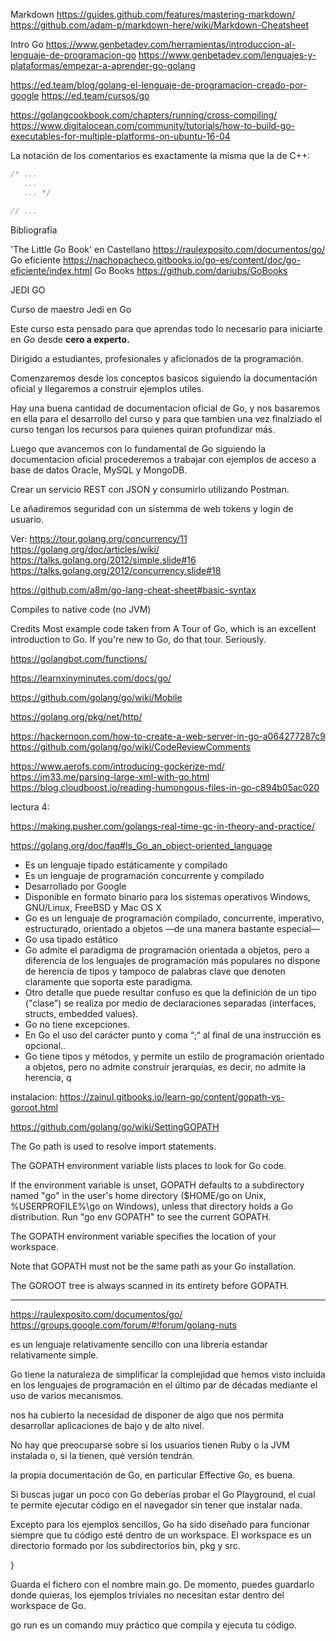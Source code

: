 Markdown
https://guides.github.com/features/mastering-markdown/
https://github.com/adam-p/markdown-here/wiki/Markdown-Cheatsheet

Intro Go
https://www.genbetadev.com/herramientas/introduccion-al-lenguaje-de-programacion-go
https://www.genbetadev.com/lenguajes-y-plataformas/empezar-a-aprender-go-golang




https://ed.team/blog/golang-el-lenguaje-de-programacion-creado-por-google
https://ed.team/cursos/go


https://golangcookbook.com/chapters/running/cross-compiling/
https://www.digitalocean.com/community/tutorials/how-to-build-go-executables-for-multiple-platforms-on-ubuntu-16-04


La notación de los comentarios es exactamente la misma que la de C++:
```go
/* ...
   ...
   ... */

// ...
```
Bibliografia

'The Little Go Book' en Castellano
https://raulexposito.com/documentos/go/
Go eficiente
https://nachopacheco.gitbooks.io/go-es/content/doc/go-eficiente/index.html
Go Books
https://github.com/dariubs/GoBooks



JEDI GO

Curso de maestro Jedi en Go

Este curso esta pensado para que aprendas todo lo necesario para iniciarte en *Go* desde **cero a experto.**

Dirigido a estudiantes, profesionales y aficionados de la programación.

Comenzaremos desde los conceptos basicos siguiendo la documentación oficial y llegaremos a construir ejemplos utiles.




Hay una buena cantidad de documentacion oficial de Go, y nos basaremos en ella para el desarrollo del curso y para que tambien una vez finalziado el curso tengan los recursos para quienes quiran profundizar más.

Luego que avancemos con lo fundamental de Go siguiendo la documentacion oficial procederemos a trabajar con ejemplos de acceso a base de datos Oracle, MySQL y MongoDB.

Crear un servicio REST con JSON y consumirlo utilizando Postman.

Le añadiremos seguridad con un sistemma de web tokens y login de usuario.




Ver: https://tour.golang.org/concurrency/11
https://golang.org/doc/articles/wiki/
https://talks.golang.org/2012/simple.slide#16
https://talks.golang.org/2012/concurrency.slide#18

https://github.com/a8m/go-lang-cheat-sheet#basic-syntax

Compiles to native code (no JVM)

Credits
Most example code taken from A Tour of Go, which is an excellent introduction to Go. If you're new to Go, do that tour. Seriously.

https://golangbot.com/functions/

https://learnxinyminutes.com/docs/go/

https://github.com/golang/go/wiki/Mobile

https://golang.org/pkg/net/http/

https://hackernoon.com/how-to-create-a-web-server-in-go-a064277287c9
https://github.com/golang/go/wiki/CodeReviewComments



https://www.aerofs.com/introducing-gockerize-md/
https://jm33.me/parsing-large-xml-with-go.html
https://blog.cloudboost.io/reading-humongous-files-in-go-c894b05ac020









lectura 4:


https://making.pusher.com/golangs-real-time-gc-in-theory-and-practice/

https://golang.org/doc/faq#Is_Go_an_object-oriented_language


- Es un lenguaje tipado estáticamente y compilado
- Es un lenguaje de programación concurrente y compilado
- Desarrollado por Google
- Disponible en formato binario para los sistemas operativos Windows, GNU/Linux, FreeBSD y Mac OS X
- Go es un lenguaje de programación compilado, concurrente, imperativo, estructurado, orientado a objetos —de una manera bastante especial—
- Go usa tipado estático
- Go admite el paradigma de programación orientada a objetos, pero a diferencia de los lenguajes de programación más populares no dispone de herencia de tipos y tampoco de palabras clave que denoten claramente que soporta este paradigma.
- Otro detalle que puede resultar confuso es que la definición de un tipo ("clase") se realiza por medio de declaraciones separadas (interfaces, structs, embedded values).
- Go no tiene excepciones.
- En Go el uso del carácter punto y coma “;“ al final de una instrucción es opcional..
- Go tiene tipos y métodos, y permite un estilo de programación orientado a objetos, pero no admite construir jerarquías, es decir, no admite la herencia, q




instalacion:
https://zainul.gitbooks.io/learn-go/content/gopath-vs-goroot.html

https://github.com/golang/go/wiki/SettingGOPATH

The Go path is used to resolve import statements.

The GOPATH environment variable lists places to look for Go code.

 If the environment variable is unset, GOPATH defaults to a subdirectory named "go" in the user's home directory ($HOME/go on Unix, %USERPROFILE%\go on Windows), unless that directory holds a Go distribution. Run "go env GOPATH" to see the current GOPATH.

 The GOPATH environment variable specifies the location of your workspace.

 Note that GOPATH must not be the same path as your Go installation.

 The GOROOT tree is always scanned in its entirety before GOPATH.




 ----


 https://raulexposito.com/documentos/go/
 https://groups.google.com/forum/#!forum/golang-nuts

 es un lenguaje relativamente sencillo con una librería estandar relativamente simple.

 Go tiene la naturaleza de simplificar la complejidad que hemos visto incluida en los lenguajes de programación en el último par de décadas mediante el uso de varios mecanismos.

 nos ha cubierto la necesidad de disponer de algo que nos permita desarrollar aplicaciones de bajo y de alto nivel.

 No hay que preocuparse sobre si los usuarios tienen Ruby o la JVM instalada o, si la tienen, qué versión tendrán.

 la propia documentación de Go, en particular Effective Go, es buena.

 Si buscas jugar un poco con Go deberías probar el Go Playground, el cual te permite ejecutar código en el navegador sin tener que instalar nada.


 Excepto para los ejemplos sencillos, Go ha sido diseñado para funcionar siempre que tu código esté dentro de un workspace. El workspace es un directorio formado por los subdirectorios bin, pkg y src.

}

Guarda el fichero con el nombre main.go. De momento, puedes guardarlo donde quieras, los ejemplos triviales no necesitan estar dentro del workspace de Go.

go run es un comando muy práctico que compila y ejecuta tu código.
